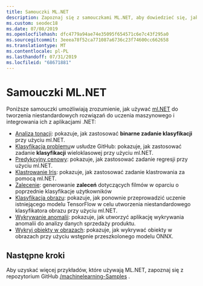 ```yaml
---
title: Samouczki ML.NET
description: Zapoznaj się z samouczkami ML.NET, aby dowiedzieć się, jak tworzyć niestandardowe rozwiązania AI i integrować je z aplikacjami platformy .NET.
ms.custom: seodec18
ms.date: 07/08/2019
ms.openlocfilehash: dfc4779a94ae74e35095f654571c6e7c43f295a0
ms.sourcegitcommit: 3eeea78f52ca771087a6736c23f74600cc662658
ms.translationtype: MT
ms.contentlocale: pl-PL
ms.lasthandoff: 07/31/2019
ms.locfileid: "68671881"
---
```

# <a name="mlnet-tutorials"></a>Samouczki ML.NET 

Poniższe samouczki umożliwiają zrozumienie, jak używać [ml.NET](../index.yml) do tworzenia niestandardowych rozwiązań do uczenia maszynowego i integrowania ich z aplikacjami .NET:

- [Analiza tonacji](sentiment-analysis.md): pokazuje, jak zastosować **binarne zadanie klasyfikacji** przy użyciu ml.NET.
- [Klasyfikacja problemu](github-issue-classification.md)w usłudze GitHub: pokazuje, jak zastosować zadanie **klasyfikacji** wieloklasowej przy użyciu ml.NET.
- [Predykcyjny cenowy](taxi-fare.md): pokazuje, jak zastosować zadanie regresji przy użyciu ml.NET.
- [Klastrowanie Iris](iris-clustering.md): pokazuje, jak zastosować zadanie klastrowania za pomocą ml.NET.
- [Zalecenie](movie-recommendation.md): generowanie **zaleceń** dotyczących filmów w oparciu o poprzednie klasyfikacje użytkowników
- [Klasyfikacja obrazu](image-classification.md): pokazuje, jak ponownie przeprowadzić uczenie istniejącego modelu TensorFlow w celu utworzenia niestandardowego klasyfikatora obrazu przy użyciu ml.NET.
- [Wykrywanie anomalii](sales-anomaly-detection.md): pokazuje, jak utworzyć aplikację wykrywania anomalii do analizy danych sprzedaży produktu.
- [Wykryj obiekty w obrazach](object-detection-onnx.md): pokazuje, jak wykrywać obiekty w obrazach przy użyciu wstępnie przeszkolonego modelu ONNX.

## <a name="next-steps"></a>Następne kroki

Aby uzyskać więcej przykładów, które używają ML.NET, zapoznaj się z repozytorium GitHub [/machinelearning-Samples](https://github.com/dotnet/machinelearning-samples) .
